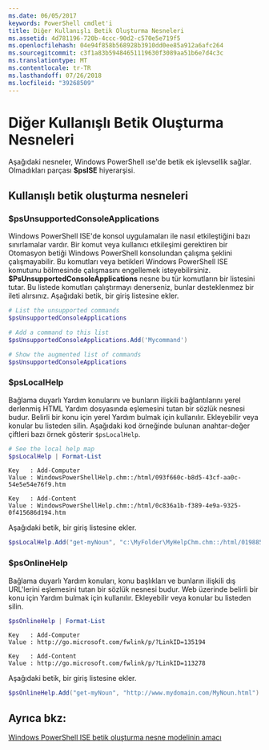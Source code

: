 ```yaml
---
ms.date: 06/05/2017
keywords: PowerShell cmdlet'i
title: Diğer Kullanışlı Betik Oluşturma Nesneleri
ms.assetid: 4d781196-720b-4ccc-90d2-c570e5e719f5
ms.openlocfilehash: 04e94f858b568928b3910dd0ee85a912a6afc264
ms.sourcegitcommit: c3f1a83b59484651119630f3089aa51b6e7d4c3c
ms.translationtype: MT
ms.contentlocale: tr-TR
ms.lasthandoff: 07/26/2018
ms.locfileid: "39268509"
---
```

# <a name="other-useful-scripting-objects"></a>Diğer Kullanışlı Betik Oluşturma Nesneleri

Aşağıdaki nesneler, Windows PowerShell ıse'de betik ek işlevsellik sağlar. Olmadıkları parçası **$psISE** hiyerarşisi.

## <a name="useful-scripting-objects"></a>Kullanışlı betik oluşturma nesneleri

### <a name="psunsupportedconsoleapplications"></a>$psUnsupportedConsoleApplications

Windows PowerShell ISE'de konsol uygulamaları ile nasıl etkileştiğini bazı sınırlamalar vardır. Bir komut veya kullanıcı etkileşimi gerektiren bir Otomasyon betiği Windows PowerShell konsolundan çalışma şeklini çalışmayabilir. Bu komutları veya betikleri Windows PowerShell ISE komutunu bölmesinde çalışmasını engellemek isteyebilirsiniz. **$PsUnsupportedConsoleApplications** nesne bu tür komutların bir listesini tutar. Bu listede komutları çalıştırmayı denerseniz, bunlar desteklenmez bir ileti alırsınız. Aşağıdaki betik, bir giriş listesine ekler.

```powershell
# List the unsupported commands
$psUnsupportedConsoleApplications

# Add a command to this list
$psUnsupportedConsoleApplications.Add('Mycommand')

# Show the augmented list of commands
$psUnsupportedConsoleApplications
```

### <a name="pslocalhelp"></a>$psLocalHelp

Bağlama duyarlı Yardım konularını ve bunların ilişkili bağlantılarını yerel derlenmiş HTML Yardım dosyasında eşlemesini tutan bir sözlük nesnesi budur. Belirli bir konu için yerel Yardım bulmak için kullanılır. Ekleyebilir veya konular bu listeden silin. Aşağıdaki kod örneğinde bulunan anahtar-değer çiftleri bazı örnek gösterir `$psLocalHelp`.

```powershell
# See the local help map
$psLocalHelp | Format-List
```

```output
Key   : Add-Computer
Value : WindowsPowerShellHelp.chm::/html/093f660c-b8d5-43cf-aa0c-54e5e54e76f9.htm

Key   : Add-Content
Value : WindowsPowerShellHelp.chm::/html/0c836a1b-f389-4e9a-9325-0f415686d194.htm
```

Aşağıdaki betik, bir giriş listesine ekler.

```powershell
$psLocalHelp.Add("get-myNoun", "c:\MyFolder\MyHelpChm.chm::/html/0198854a-1298-57ae-aa0c-87b5e5a84712.htm")
```

### <a name="psonlinehelp"></a>$psOnlineHelp

Bağlama duyarlı Yardım konuları, konu başlıkları ve bunların ilişkili dış URL'lerini eşlemesini tutan bir sözlük nesnesi budur. Web üzerinde belirli bir konu için Yardım bulmak için kullanılır. Ekleyebilir veya konular bu listeden silin.

```powershell
$psOnlineHelp | Format-List
```

```output
Key   : Add-Computer
Value : http://go.microsoft.com/fwlink/p/?LinkID=135194

Key   : Add-Content
Value : http://go.microsoft.com/fwlink/p/?LinkID=113278
```

Aşağıdaki betik, bir giriş listesine ekler.

```powershell
$psOnlineHelp.Add("get-myNoun", "http://www.mydomain.com/MyNoun.html")
```

## <a name="see-also"></a>Ayrıca bkz:

[Windows PowerShell ISE betik oluşturma nesne modelinin amacı](../../core-powershell/ise/Purpose-of-the-Windows-PowerShell-ISE-Scripting-Object-Model.md)